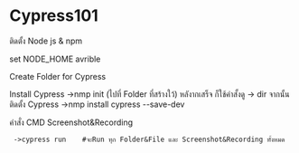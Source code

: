 # Cypress101

ติดตั้ง Node js & npm

set NODE_HOME avrible

Create Folder for Cypress

Install Cypress ->nmp init (ไปที่ Folder ที่สร้างใว้) หลังากเสร็จ ก็ใช้คำสั้งดู -> dir จากนั้น ติดตั้ง Cypress ->nmp install cypress --save-dev


คำสั่ง CMD Screenshot&Recording

     ->cypress run    #จะRun ทุก Folder&File และ Screenshot&Recording ทั้งหมด

